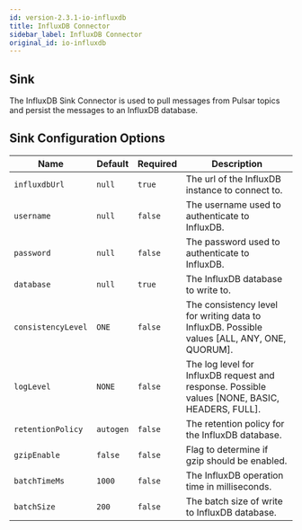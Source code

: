 ```yaml
---
id: version-2.3.1-io-influxdb
title: InfluxDB Connector
sidebar_label: InfluxDB Connector
original_id: io-influxdb
---
```


## Sink

The InfluxDB Sink Connector is used to pull messages from Pulsar topics and persist the messages
to an InfluxDB database.

## Sink Configuration Options

| Name | Default | Required | Description |
|------|---------|----------|-------------|
| `influxdbUrl` | `null` | `true` | The url of the InfluxDB instance to connect to. |
| `username` | `null` | `false` | The username used to authenticate to InfluxDB. |
| `password` | `null` | `false` | The password used to authenticate to InfluxDB. |
| `database` | `null` | `true` | The InfluxDB database to write to. |
| `consistencyLevel` | `ONE` | `false` | The consistency level for writing data to InfluxDB. Possible values [ALL, ANY, ONE, QUORUM]. |
| `logLevel` | `NONE` | `false` | The log level for InfluxDB request and response. Possible values [NONE, BASIC, HEADERS, FULL]. |
| `retentionPolicy` | `autogen` | `false` | The retention policy for the InfluxDB database. |
| `gzipEnable` | `false` | `false` | Flag to determine if gzip should be enabled. |
| `batchTimeMs` | `1000` | `false` | The InfluxDB operation time in milliseconds. |
| `batchSize` | `200` | `false` | The batch size of write to InfluxDB database. |
